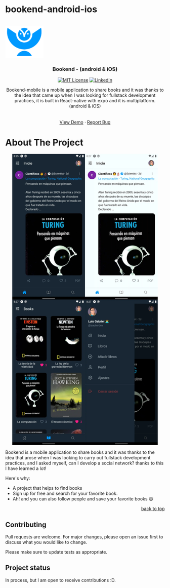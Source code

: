 # bookend-android-ios
<div id="top"></div>
<br />
<div align="center">
  <div style="display:flex; flex-direction:row; flex-wrap:wrap">
  <a href="https://bookendd.vercel.app/">
    <img src="/assets/img/bookend-logo.png" alt="nextjs" width="120" height="100">
  </a>
  <img src="https://d33wubrfki0l68.cloudfront.net/554c3b0e09cf167f0281fda839a5433f2040b349/ecfc9/img/header_logo.svg" alt="" width="110">
  <img src="https://upload.wikimedia.org/wikipedia/commons/6/64/Android_logo_2019_%28stacked%29.svg" alt="" width="100">
  <img src="https://upload.wikimedia.org/wikipedia/commons/c/ca/IOS_logo.svg" alt="" width="100">
</div>
  <h3 align="center">Bookend - (android & iOS)</h3>
 
 
<!-- [![Contributors][contributors-shield]][contributors-url] -->
<!-- [![Forks][forks-shield]][forks-url] -->
<!-- [![Stargazers][stars-shield]][stars-url] -->
<!-- [![Issues][issues-shield]][issues-url] -->
[![MIT License][license-shield]][license-url]
[![LinkedIn][linkedin-shield]][linkedin-url]




  <p align="center">
Bookend-mobile is a mobile application to share books and it was thanks to the idea that came up when I was looking for fullstack development practices, it is built in React-native with expo and it is multiplatform. (android & iOS)<br />
    <br />
    <br />
    <a href="https://bookendd.vercel.app/">View Demo</a>
    ·
    <a href="https://github.com/LuiSauter/bookend-mobile/issues">Report Bug</a>
  </p>
</div>
 
# About The Project
<div align="center" style="display:flex; flex-direction:row; flex-wrap:wrap; justify-content:center;align-items: center">
  <img src="https://raw.githubusercontent.com/LuiSauter/bookend-mobile/main/assets/img/Screenshot-2-dark.webp" alt="" width="230">
  <img src="https://raw.githubusercontent.com/LuiSauter/bookend-mobile/main/assets/img/Screenshot-1-light.webp" alt="" width="230">
  <img src="https://raw.githubusercontent.com/LuiSauter/bookend-mobile/main/assets/img/Screenshot-1-dark.webp" alt="" width="230">
  <img src="https://raw.githubusercontent.com/LuiSauter/bookend-mobile/main/assets/img/Screenshot-3-dark.webp" alt="" width="230">
</div>

Bookend is a mobile application to share books and it was thanks to the idea that arose when I was looking to carry out fullstack development practices, and I asked myself, can I develop a social network? thanks to this I have learned a lot!

Here's why:
* A project that helps to find books
* Sign up for free and search for your favorite book.
* Ah! and you can also follow people and save your favorite books :smile:

<p align="right"><a href="#top">back to top</a></p>

## Contributing

Pull requests are welcome. For major changes, please open an issue first to discuss what you would like to change.

Please make sure to update tests as appropriate.

## Project status

In process, but I am open to receive contributions :D.

[contributors-shield]: https://img.shields.io/github/contributors/LuiSauter/bookend-mobile.svg?style=for-the-badge
[contributors-url]: https://github.com/LuiSauter/bookend-mobile/
[forks-shield]: https://img.shields.io/github/forks/LuiSauter/bookend-mobile.svg?style=for-the-badge
[forks-url]: https://github.com/LuiSauter/bookend-mobile/network/members
[stars-shield]: https://img.shields.io/github/stars/LuiSauter/bookend-mobile.svg?style=for-the-badge
[stars-url]: https://github.com/LuiSauter/bookend-mobile/stargazers
[issues-shield]: https://img.shields.io/github/issues/LuiSauter/bookend-mobile.svg?style=for-the-badge
[issues-url]: https://github.com/LuiSauter/bookend-mobile/issues
[license-shield]: https://img.shields.io/github/license/LuiSauter/bookend-mobile.svg?style=for-the-badge
[license-url]: https://github.com/LuiSauter/bookend-mobile/blob/main/LICENSE
[linkedin-shield]: https://img.shields.io/badge/-LinkedIn-black.svg?style=for-the-badge&logo=linkedin&colorB=555
[linkedin-url]: https://linkedin.com/in/luis-gabriel-janco/
[product-screenshot]: assets/img/bookendd.png
